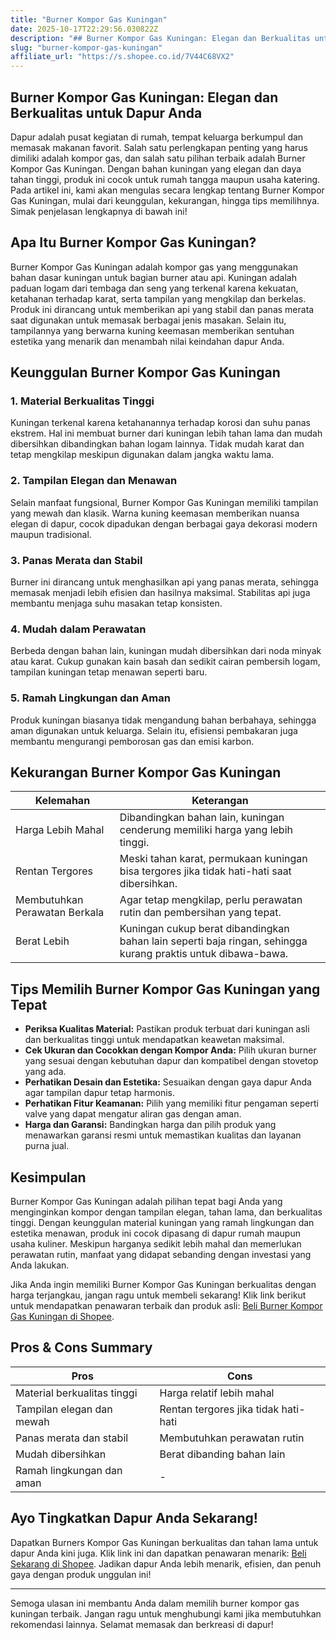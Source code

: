 ```yaml
---
title: "Burner Kompor Gas Kuningan"
date: 2025-10-17T22:29:56.030822Z
description: "## Burner Kompor Gas Kuningan: Elegan dan Berkualitas untuk Dapur Anda..."
slug: "burner-kompor-gas-kuningan"
affiliate_url: "https://s.shopee.co.id/7V44C68VX2"
---
```

## Burner Kompor Gas Kuningan: Elegan dan Berkualitas untuk Dapur Anda

Dapur adalah pusat kegiatan di rumah, tempat keluarga berkumpul dan memasak makanan favorit. Salah satu perlengkapan penting yang harus dimiliki adalah kompor gas, dan salah satu pilihan terbaik adalah Burner Kompor Gas Kuningan. Dengan bahan kuningan yang elegan dan daya tahan tinggi, produk ini cocok untuk rumah tangga maupun usaha katering. Pada artikel ini, kami akan mengulas secara lengkap tentang Burner Kompor Gas Kuningan, mulai dari keunggulan, kekurangan, hingga tips memilihnya. Simak penjelasan lengkapnya di bawah ini!

## Apa Itu Burner Kompor Gas Kuningan?

Burner Kompor Gas Kuningan adalah kompor gas yang menggunakan bahan dasar kuningan untuk bagian burner atau api. Kuningan adalah paduan logam dari tembaga dan seng yang terkenal karena kekuatan, ketahanan terhadap karat, serta tampilan yang mengkilap dan berkelas. Produk ini dirancang untuk memberikan api yang stabil dan panas merata saat digunakan untuk memasak berbagai jenis masakan. Selain itu, tampilannya yang berwarna kuning keemasan memberikan sentuhan estetika yang menarik dan menambah nilai keindahan dapur Anda.

## Keunggulan Burner Kompor Gas Kuningan

### 1. Material Berkualitas Tinggi

Kuningan terkenal karena ketahanannya terhadap korosi dan suhu panas ekstrem. Hal ini membuat burner dari kuningan lebih tahan lama dan mudah dibersihkan dibandingkan bahan logam lainnya. Tidak mudah karat dan tetap mengkilap meskipun digunakan dalam jangka waktu lama.

### 2. Tampilan Elegan dan Menawan

Selain manfaat fungsional, Burner Kompor Gas Kuningan memiliki tampilan yang mewah dan klasik. Warna kuning keemasan memberikan nuansa elegan di dapur, cocok dipadukan dengan berbagai gaya dekorasi modern maupun tradisional.

### 3. Panas Merata dan Stabil

Burner ini dirancang untuk menghasilkan api yang panas merata, sehingga memasak menjadi lebih efisien dan hasilnya maksimal. Stabilitas api juga membantu menjaga suhu masakan tetap konsisten.

### 4. Mudah dalam Perawatan

Berbeda dengan bahan lain, kuningan mudah dibersihkan dari noda minyak atau karat. Cukup gunakan kain basah dan sedikit cairan pembersih logam, tampilan kuningan tetap menawan seperti baru.

### 5. Ramah Lingkungan dan Aman

Produk kuningan biasanya tidak mengandung bahan berbahaya, sehingga aman digunakan untuk keluarga. Selain itu, efisiensi pembakaran juga membantu mengurangi pemborosan gas dan emisi karbon.

## Kekurangan Burner Kompor Gas Kuningan

| **Kelemahan** | **Keterangan** |
|----------------|----------------|
| Harga Lebih Mahal | Dibandingkan bahan lain, kuningan cenderung memiliki harga yang lebih tinggi. |
| Rentan Tergores | Meski tahan karat, permukaan kuningan bisa tergores jika tidak hati-hati saat dibersihkan. |
| Membutuhkan Perawatan Berkala | Agar tetap mengkilap, perlu perawatan rutin dan pembersihan yang tepat. |
| Berat Lebih | Kuningan cukup berat dibandingkan bahan lain seperti baja ringan, sehingga kurang praktis untuk dibawa-bawa. |

## Tips Memilih Burner Kompor Gas Kuningan yang Tepat

- **Periksa Kualitas Material:** Pastikan produk terbuat dari kuningan asli dan berkualitas tinggi untuk mendapatkan keawetan maksimal.
- **Cek Ukuran dan Cocokkan dengan Kompor Anda:** Pilih ukuran burner yang sesuai dengan kebutuhan dapur dan kompatibel dengan stovetop yang ada.
- **Perhatikan Desain dan Estetika:** Sesuaikan dengan gaya dapur Anda agar tampilan dapur tetap harmonis.
- **Perhatikan Fitur Keamanan:** Pilih yang memiliki fitur pengaman seperti valve yang dapat mengatur aliran gas dengan aman.
- **Harga dan Garansi:** Bandingkan harga dan pilih produk yang menawarkan garansi resmi untuk memastikan kualitas dan layanan purna jual.

## Kesimpulan

Burner Kompor Gas Kuningan adalah pilihan tepat bagi Anda yang menginginkan kompor dengan tampilan elegan, tahan lama, dan berkualitas tinggi. Dengan keunggulan material kuningan yang ramah lingkungan dan estetika menawan, produk ini cocok dipasang di dapur rumah maupun usaha kuliner. Meskipun harganya sedikit lebih mahal dan memerlukan perawatan rutin, manfaat yang didapat sebanding dengan investasi yang Anda lakukan.

Jika Anda ingin memiliki Burner Kompor Gas Kuningan berkualitas dengan harga terjangkau, jangan ragu untuk membeli sekarang! Klik link berikut untuk mendapatkan penawaran terbaik dan produk asli: [Beli Burner Kompor Gas Kuningan di Shopee](https://s.shopee.co.id/7V44C68VX2).

## Pros & Cons Summary

| **Pros** | **Cons** |
|------------------------------|------------------------------|
| Material berkualitas tinggi | Harga relatif lebih mahal |
| Tampilan elegan dan mewah | Rentan tergores jika tidak hati-hati |
| Panas merata dan stabil | Membutuhkan perawatan rutin |
| Mudah dibersihkan | Berat dibanding bahan lain |
| Ramah lingkungan dan aman | - |

## Ayo Tingkatkan Dapur Anda Sekarang!

Dapatkan Burners Kompor Gas Kuningan berkualitas dan tahan lama untuk dapur Anda kini juga. Klik link ini dan dapatkan penawaran menarik: [Beli Sekarang di Shopee](https://s.shopee.co.id/7V44C68VX2). Jadikan dapur Anda lebih menarik, efisien, dan penuh gaya dengan produk unggulan ini!

---

Semoga ulasan ini membantu Anda dalam memilih burner kompor gas kuningan terbaik. Jangan ragu untuk menghubungi kami jika membutuhkan rekomendasi lainnya. Selamat memasak dan berkreasi di dapur!